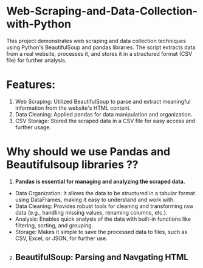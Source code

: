 # Web-Scraping-and-Data-Collection-with-Python
This project demonstrates web scraping and data collection techniques using Python's BeautifulSoup and pandas libraries. The script extracts data from a real website, processes it, and stores it in a structured format (CSV file) for further analysis.

# Features:

1. Web Scraping: Utilized BeautifulSoup to parse and extract meaningful information from the website's HTML content.
2. Data Cleaning: Applied pandas for data manipulation and organization.
3. CSV Storage: Stored the scraped data in a CSV file for easy access and further usage.

# Why should we use Pandas and Beautifulsoup libraries ??

1. **Pandas is essential for managing and analyzing the scraped data.**
  - Data Organization: It allows the data to be structured in a tabular format using DataFrames, making it easy to understand and work with.
  - Data Cleaning: Provides robust tools for cleaning and transforming raw data (e.g., handling missing values, renaming columns, etc.).
  - Analysis: Enables quick analysis of the data with built-in functions like filtering, sorting, and grouping.
  - Storage: Makes it simple to save the processed data to files, such as CSV, Excel, or JSON, for further use.

2. BeautifulSoup: Parsing and Navgating HTML
   - 
